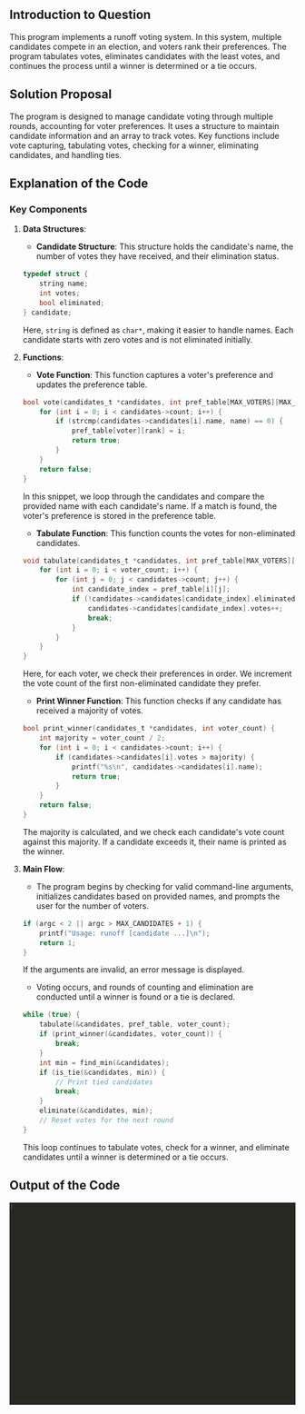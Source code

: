 ## Introduction to Question
This program implements a runoff voting system. In this system, multiple candidates compete in an election, and voters rank their preferences. The program tabulates votes, eliminates candidates with the least votes, and continues the process until a winner is determined or a tie occurs.

## Solution Proposal
The program is designed to manage candidate voting through multiple rounds, accounting for voter preferences. It uses a structure to maintain candidate information and an array to track votes. Key functions include vote capturing, tabulating votes, checking for a winner, eliminating candidates, and handling ties.

## Explanation of the Code

### Key Components

1. **Data Structures**:
   - **Candidate Structure**: This structure holds the candidate's name, the number of votes they have received, and their elimination status.

   ```c
   typedef struct {
       string name;
       int votes;
       bool eliminated;
   } candidate;
   ```

   Here, `string` is defined as `char*`, making it easier to handle names. Each candidate starts with zero votes and is not eliminated initially.

2. **Functions**:
   - **Vote Function**: This function captures a voter's preference and updates the preference table.

   ```c
   bool vote(candidates_t *candidates, int pref_table[MAX_VOTERS][MAX_CANDIDATES], int voter, int rank, string name) {
       for (int i = 0; i < candidates->count; i++) {
           if (strcmp(candidates->candidates[i].name, name) == 0) {
               pref_table[voter][rank] = i;
               return true;
           }
       }
       return false;
   }
   ```

   In this snippet, we loop through the candidates and compare the provided name with each candidate's name. If a match is found, the voter's preference is stored in the preference table.

   - **Tabulate Function**: This function counts the votes for non-eliminated candidates.

   ```c
   void tabulate(candidates_t *candidates, int pref_table[MAX_VOTERS][MAX_CANDIDATES], int voter_count) {
       for (int i = 0; i < voter_count; i++) {
           for (int j = 0; j < candidates->count; j++) {
               int candidate_index = pref_table[i][j];
               if (!candidates->candidates[candidate_index].eliminated) {
                   candidates->candidates[candidate_index].votes++;
                   break; 
               }
           }
       }
   }
   ```

   Here, for each voter, we check their preferences in order. We increment the vote count of the first non-eliminated candidate they prefer.

   - **Print Winner Function**: This function checks if any candidate has received a majority of votes.

   ```c
   bool print_winner(candidates_t *candidates, int voter_count) {
       int majority = voter_count / 2;
       for (int i = 0; i < candidates->count; i++) {
           if (candidates->candidates[i].votes > majority) {
               printf("%s\n", candidates->candidates[i].name);
               return true;
           }
       }
       return false;
   }
   ```

   The majority is calculated, and we check each candidate's vote count against this majority. If a candidate exceeds it, their name is printed as the winner.

3. **Main Flow**:
   - The program begins by checking for valid command-line arguments, initializes candidates based on provided names, and prompts the user for the number of voters.

   ```c
   if (argc < 2 || argc > MAX_CANDIDATES + 1) {
       printf("Usage: runoff [candidate ...]\n");
       return 1;
   }
   ```

   If the arguments are invalid, an error message is displayed.

   - Voting occurs, and rounds of counting and elimination are conducted until a winner is found or a tie is declared.

   ```c
   while (true) {
       tabulate(&candidates, pref_table, voter_count);
       if (print_winner(&candidates, voter_count)) {
           break;
       }
       int min = find_min(&candidates);
       if (is_tie(&candidates, min)) {
           // Print tied candidates
           break;
       }
       eliminate(&candidates, min);
       // Reset votes for the next round
   }
   ```

   This loop continues to tabulate votes, check for a winner, and eliminate candidates until a winner is determined or a tie occurs.



## Output of the Code

![output](assets/1.gif)